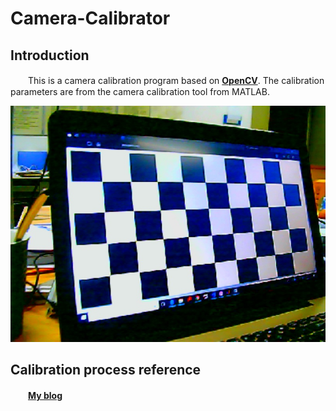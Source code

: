 # Camera-Calibrator
  
## Introduction  

　　This is a camera calibration program based on [**OpenCV**](https://opencv.org/). The calibration parameters are from the camera calibration tool from MATLAB.  

![Image Look](https://github.com/JameScottX/Camera-Calibrator/blob/master/Camera_Calibrator/Camera_Calibrator/114.jpg)  


## Calibration process reference  

　　[**My blog**](https://blog.csdn.net/qq_37389133/article/details/79903011)


  
